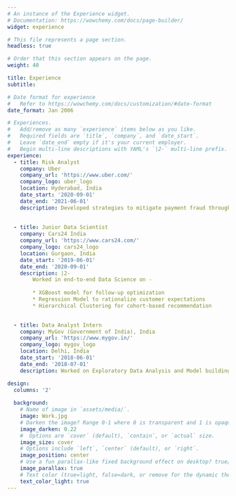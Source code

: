 ```yaml
---
# An instance of the Experience widget.
# Documentation: https://wowchemy.com/docs/page-builder/
widget: experience

# This file represents a page section.
headless: true

# Order that this section appears on the page.
weight: 40

title: Experience
subtitle:

# Date format for experience
#   Refer to https://wowchemy.com/docs/customization/#date-format
date_format: Jan 2006

# Experiences.
#   Add/remove as many `experience` items below as you like.
#   Required fields are `title`, `company`, and `date_start`.
#   Leave `date_end` empty if it's your current employer.
#   Begin multi-line descriptions with YAML's `|2-` multi-line prefix.
experience:
  - title: Risk Analyst
    company: Uber
    company_url: 'https://www.uber.com/'
    company_logo: uber_logo
    location: Hyderabad, India
    date_start: '2020-09-01'
    date_end: '2021-06-01'
    description: Developed strategies to mitigate payment fraud through Data Analysis and Visualization.
    
        
  - title: Junior Data Scientist
    company: Cars24 India
    company_url: 'https://www.cars24.com/'
    company_logo: cars24_logo
    location: Gurgaon, India
    date_start: '2019-06-01'
    date_end: '2020-09-01'
    description: |2-
        Worked in end-to-end Data Science on -
        
        * XGBoost model for follow-up optimization
        * Regression Model to rationalize customer expectations
        * Hierarchical Clustering for cohort-based recommendation
        

  - title: Data Analyst Intern
    company: MyGov (Government of India), India
    company_url: 'https://www.mygov.in/'
    company_logo: mygov_logo
    location: Delhi, India
    date_start: '2018-06-01'
    date_end: '2018-07-01'
    description: Worked on Exploratory Data Analysis and Model building of the Twitter impact of politicians of India.

design:
  columns: '2'
  
  background:
    # Name of image in `assets/media/`.
    image: Work.jpg
    # Darken the image? Range 0-1 where 0 is transparent and 1 is opaque.
    image_darken: 0.22
    #  Options are `cover` (default), `contain`, or `actual` size.
    image_size: cover
    # Options include `left`, `center` (default), or `right`.
    image_position: center
    # Use a fun parallax-like fixed background effect on desktop? true/false
    image_parallax: true
    # Text color (true=light, false=dark, or remove for the dynamic theme color).
    text_color_light: true
---
```

